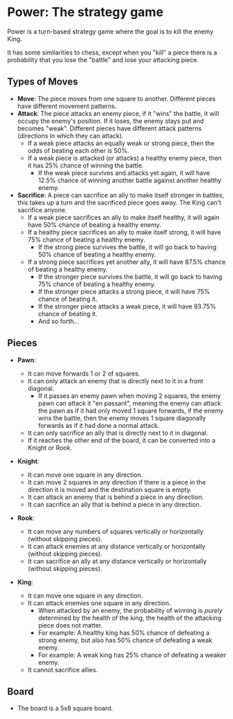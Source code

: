 # Power: The strategy game

Power is a turn-based strategy game where the goal is to kill the enemy King.

It has some similarities to chess, except when you "kill" a piece there is a probability that you lose the "battle" and lose your attacking piece.


## Types of Moves

- **Move**: The piece moves from one square to another. Different pieces have different movement patterns.
- **Attack**: The piece attacks an enemy piece, if it "wins" the battle, it will occupy the enemy's position. If it loses, the enemy stays put and becomes "weak". Different pieces have different attack patterns (directions in which they can attack).
  - If a weak piece attacks an equally weak or strong piece, then the odds of beating each other is 50%.
  - If a weak piece is attacked (or attacks) a healthy enemy piece, then it has 25% chance of winning the battle.
    - If the weak piece survives and attacks yet again, it will have 12.5% chance of winning another battle against another healthy enemy.
- **Sacrifice**: A piece can sacrifice an ally to make itself stronger in battles, this takes up a
turn and the sacrificed piece goes away. The King can't sacrifice anyone.
  - If a weak piece sacrifices an ally to make itself healthy, it will again have 50% chance of
  beating a healthy enemy.
  - If a healthy piece sacrifices an ally to make itself strong, it will have 75% chance of beating
  a healthy enemy.
    - If the strong piece survives the battle, it will go back to having 50% chance of beating a
    healthy enemy.
  - If a strong piece sacrifices yet another ally, it will have 87.5% chance of beating a healthy
  enemy.
    - If the stronger piece survives the battle, it will go back to having 75% chance of beating a
    healthy enemy.
    - If the stronger piece attacks a strong piece, it will have 75% chance of beating it.
    - If the stronger piece attacks a weak piece, it will have 93.75% chance of beating it.
    - And so forth...

## Pieces

- **Pawn**:
  - It can move forwards 1 or 2 of squares.
  - It can only attack an enemy that is directly next to it in a front diagonal.
    - If it passes an enemy pawn when moving 2 squares, the enemy pawn can attack it "en passant",
    meaning the enemy can attack the pawn as if it had only moved 1 square forwards, if the enemy
    wins the battle, then the enemy moves 1 square diagonally forwards as if it had done a normal
    attack.
  - It can only sacrifice an ally that is directly next to it in diagonal.
  - If it reaches the other end of the board, it can be converted into a Knight or Rook.

- **Knight**:
  - It can move one square in any direction.
  - It can move 2 squares in any direction if there is a piece in the direction it is moved and the destination square is empty.
  - It can attack an enemy that is behind a piece in any direction.
  - It can sacrifice an ally that is behind a piece in any direction.

- **Rook**:
  - It can move any numbers of squares vertically or horizontally (without skipping pieces).
  - It can attack enemies at any distance vertically or horizontally (without skipping pieces).
  - It can sacrifice an ally at any distance vertically or horizontally (without skipping pieces).

- **King**:
  - It can move one square in any direction.
  - It can attack enemies one square in any direction.
    - When attacked by an enemy, the probability of winning is *purely* determined by the health of the king, the health of the attacking piece does not matter.
    - For example: A healthy king has 50% chance of defeating a strong enemy, but also has 50% chance of defeating a weak enemy.
    - For example: A weak king has 25% chance of defeating a weaker enemy.
  - It cannot sacrifice allies.

## Board

- The board is a 5x8 square board.
